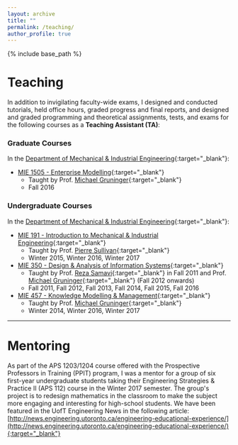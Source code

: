 ```yaml
---
layout: archive
title: ""
permalink: /teaching/
author_profile: true
---
```


{% include base_path %}


# Teaching

In addition to invigilating faculty-wide exams, I designed and conducted tutorials, held office hours, graded progress and final reports, and designed and graded programming and theoretical assignments, tests, and exams for the following courses as a **Teaching Assistant (TA)**:

### Graduate Courses
In the [Department of Mechanical & Industrial Engineering](http://www.mie.utoronto.ca/){:target="_blank"}:
* [MIE 1505 - Enterprise Modelling](https://www.mie.utoronto.ca/mie/grad/courses#area_7){:target="_blank"}
    * Taught by Prof. [Michael Gruninger](http://stl.mie.utoronto.ca/gruninger.html){:target="_blank"}
    * Fall 2016

### Undergraduate Courses
In the [Department of Mechanical & Industrial Engineering](http://www.mie.utoronto.ca/){:target="_blank"}:
* [MIE 191 - Introduction to Mechanical & Industrial Engineering](https://portal.engineering.utoronto.ca/sites/calendars/current/Course_Descriptions.html#MIE191H1){:target="_blank"}
    * Taught by Prof. [Pierre Sullivan](http://turbulence.mie.utoronto.ca/members/sullivan/){:target="_blank"}
    * Winter 2015, Winter 2016, Winter 2017
* [MIE 350 - Design & Analysis of Information Systems](https://portal.engineering.utoronto.ca/sites/calendars/current/Course_Descriptions.html#MIE350H1){:target="_blank"}
    * Taught by Prof. [Reza Samavi](http://www.cas.mcmaster.ca/samavi/){:target="_blank"} in Fall 2011 and  Prof. [Michael Gruninger](http://stl.mie.utoronto.ca/gruninger.html){:target="_blank"} (Fall 2012 onwards)
    * Fall 2011, Fall 2012, Fall 2013, Fall 2014, Fall 2015, Fall 2016
* [MIE 457 - Knowledge Modelling & Management](https://portal.engineering.utoronto.ca/sites/calendars/current/Course_Descriptions.html#MIE457H1){:target="_blank"}
    * Taught by Prof. [Michael Gruninger](http://stl.mie.utoronto.ca/gruninger.html){:target="_blank"}
    * Winter 2014, Winter 2016, Winter 2017

---

# Mentoring

As part of the APS 1203/1204 course offered with the Prospective Professors in Training (PPIT) program, I was a mentor for a group of six first-year undergraduate students taking their Engineering Strategies & Practice II (APS 112) course in the Winter 2017 semester. The group's project is to redesign mathematics in the classroom to make the subject more engaging and interesting for high-school students. We have been featured in the UofT Engineering News in the following article: 
[http://news.engineering.utoronto.ca/engineering-educational-experience/](http://news.engineering.utoronto.ca/engineering-educational-experience/){:target="_blank"}